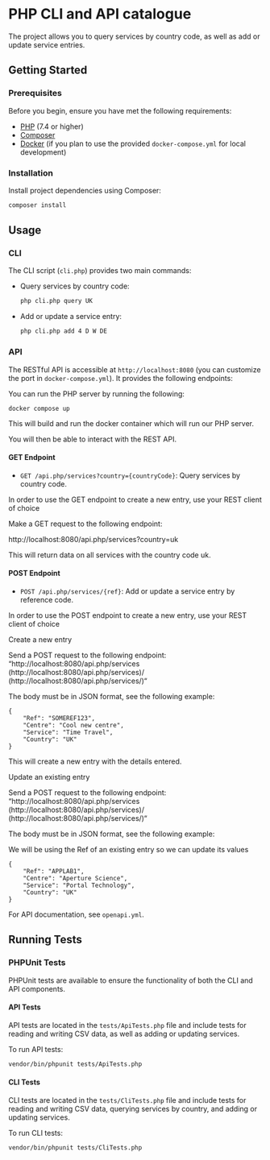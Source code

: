 #  PHP CLI and API catalogue

The project allows you to query services by country code, as well as add or update service entries.

## Getting Started

### Prerequisites

Before you begin, ensure you have met the following requirements:

- [PHP](https://php.net/) (7.4 or higher)
- [Composer](https://getcomposer.org/)
- [Docker](https://www.docker.com/) (if you plan to use the provided `docker-compose.yml` for local development)

### Installation

 Install project dependencies using Composer:

   ```bash
   composer install
   ```

## Usage

### CLI

The CLI script (`cli.php`) provides two main commands:

- Query services by country code:

   ```bash
   php cli.php query UK
   ```

- Add or update a service entry:

   ```bash
   php cli.php add 4 D W DE
   ```

### API

The RESTful API is accessible at `http://localhost:8080` (you can customize the port in `docker-compose.yml`). It provides the following endpoints:

You can run the PHP server by running the following:

`docker compose up`

This will build and run the docker container which will run our PHP server.

You will then be able to interact with the REST API.

#### GET Endpoint

- `GET /api.php/services?country={countryCode}`: Query services by country code.

In order to use the GET endpoint to create a new entry, use your REST client of choice

Make a GET request to the following endpoint: 

http://localhost:8080/api.php/services?country=uk

This will return data on all services with the country code uk.

#### POST Endpoint

- `POST /api.php/services/{ref}`: Add or update a service entry by reference code.

In order to use the POST endpoint to create a new entry, use your REST client of choice

Create a new entry

Send a POST request to the following endpoint: “http://localhost:8080/api.php/services (http://localhost:8080/api.php/services)/ (http://localhost:8080/api.php/services/)“

The body must be in JSON format, see the following example:

```
{
    "Ref": "SOMEREF123",
    "Centre": "Cool new centre",
    "Service": "Time Travel",
    "Country": "UK"
}
```

This will create a new entry with the details entered.

Update an existing entry

Send a POST request to the following endpoint: “http://localhost:8080/api.php/services (http://localhost:8080/api.php/services)/ (http://localhost:8080/api.php/services/)“

The body must be in JSON format, see the following example:

We will be using the 
Ref of an existing entry so we can update its values


```
{
    "Ref": "APPLAB1",
    "Centre": "Aperture Science",
    "Service": "Portal Technology",
    "Country": "UK"
}
```

For API documentation, see `openapi.yml`.

## Running Tests

### PHPUnit Tests

PHPUnit tests are available to ensure the functionality of both the CLI and API components.

#### API Tests

API tests are located in the `tests/ApiTests.php` file and include tests for reading and writing CSV data, as well as adding or updating services.

To run API tests:

```bash
vendor/bin/phpunit tests/ApiTests.php
```

#### CLI Tests

CLI tests are located in the `tests/CliTests.php` file and include tests for reading and writing CSV data, querying services by country, and adding or updating services.

To run CLI tests:

```bash
vendor/bin/phpunit tests/CliTests.php
```

